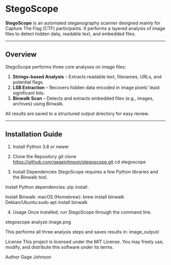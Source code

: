 # StegoScope

**StegoScope** is an automated steganography scanner designed mainly for Capture The Flag (CTF) participants. 
It performs a layered analysis of image files to detect hidden data, readable text, and embedded files.

---

## Overview

StegoScope performs three core analyses on image files:

1. **Strings-based Analysis** – Extracts readable text, filenames, URLs, and potential flags.  
2. **LSB Extraction** – Recovers hidden data encoded in image pixels’ least significant bits.  
3. **Binwalk Scan** – Detects and extracts embedded files (e.g., images, archives) using Binwalk.

All results are saved to a structured output directory for easy review.

---

## Installation Guide

1. Install Python 3.8 or newer

2. Clone the Repository
git clone https://github.com/gagejohnson/stegoscope.git
cd stegoscope

3. Install Dependencies
StegoScope requires a few Python libraries and the Binwalk tool.

Install Python dependencies: pip install .

Install Binwalk:
macOS (Homebrew): brew install binwalk
Debian/Ubuntu:sudo apt install binwalk

4. Usage
Once installed, run StegoScope through the command line.

stegoscope analyze image.png

This performs all three analysis steps and saves results in: image_output/

License
This project is licensed under the MIT License.
You may freely use, modify, and distribute this software under its terms.

Author
Gage Johnson

